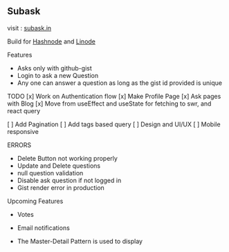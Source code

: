 ## Subask 


visit : [subask.in](https://subask.in)


Build for [Hashnode](https://hashnode.com) and [Linode](https://www.linode.com)





Features
- Asks only with github-gist
- Login to ask a new Question
- Any one can answer a question as long as the gist id provided is unique


TODO
[x] Work on Authentication flow
[x] Make Profile Page
[x] Ask pages with Blog 
[x] Move from useEffect and useState for fetching to swr, and react query

[ ] Add Pagination 
[ ] Add tags based query
[ ] Design and UI/UX
[ ] Mobile responsive


ERRORS 
 - Delete Button not working properly
 - Update and Delete questions
 - null question validation
 - Disable ask question if not logged in 
 - Gist render error in production


Upcoming Features
 - Votes 
 - Email notifications

- The Master-Detail Pattern is used to display 
